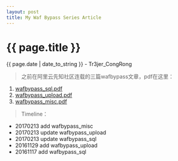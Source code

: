 ```yaml
---
layout: post
title: My Waf Bypass Series Article
---
```


{{ page.title }}
================
<p class="date">{{ page.date | date_to_string }} - Tr3jer_CongRong</p>

> 之前在阿里云先知社区连载的三篇wafbypass文章，pdf在这里：

1. <a target="_blank" href="http://7xiw31.com1.z0.glb.clouddn.com/wafbypass_sql.pdf">wafbypass_sql.pdf</a>
2. <a target="_blank" href="http://7xiw31.com1.z0.glb.clouddn.com/wafbypass_upload.pdf">wafbypass_upload.pdf</a>
3. <a target="_blank" href="http://7xiw31.com1.z0.glb.clouddn.com/wafbypass_misc.pdf">wafbypass_misc.pdf</a>


> Timeline：

- 20170213 add wafbypass_misc
- 20170213 update wafbypass_upload
- 20170213 update wafbypass_sql
- 20161129 add wafbypass_upload
- 20161117 add wafbypass_sql